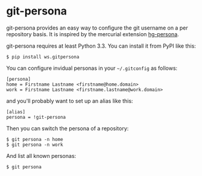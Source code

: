 git-persona
===========

git-persona provides an easy way to configure the git username on a per
repository basis. It is inspired by the mercurial extension
[hg-persona](https://bitbucket.org/0branch/hg-persona).

git-persona requires at least Python 3.3.
You can install it from PyPI like this:

    $ pip install ws.gitpersona

You can configure invidual personas in your `~/.gitconfig` as follows:

    [persona]
    home = Firstname Lastname <firstname@home.domain>
    work = Firstname Lastname <firstname.lastname@work.domain>

and you'll probably want to set up an alias like this:

    [alias]
    persona = !git-persona

Then you can switch the persona of a repository:

    $ git persona -n home
    $ git persona -n work

And list all known personas:

    $ git persona
